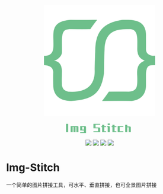 <p align="center"><img src="https://github.com/WindChenCC/Img-Stitch/raw/master/docs/imgs/logo.png " style="height:300px"></p>
<p align="center">
<svg style='dominant-baseline:middle;text-anchor:middle;' width="190" height="30" xmlns="https://www.w3.org/2000/svg" style="cursor:default;">
    <g fill="#6EBF8B"
      transform="matrix(1,0,0,1,0,0)"
      style="cursor:default;">
      <path
        d="M10.25390625,26.42578125l0-22.20703125l-5.80078125,0l0,22.20703125l5.80078125,0z M37.91015625,26.42578125l0-13.0078125q0.029296875-1.875-0.6884765625-2.5927734375t-2.5927734375-0.6884765625l-17.8125,0l0,16.2890625l5.56640625,0l0-14.00390625l2.16796875,0l0,14.00390625l5.625,0l0-14.00390625l0.99609375,0q1.2890625-0.1171875,1.171875,1.171875l0,12.83203125l5.56640625,0z M58.41796875,29.12109375l0-15.5859375q0.029296875-1.875-0.6884765625-2.5927734375t-2.5927734375-0.6884765625l-12.5390625,0l0,11.66015625l10.13671875,0l0,4.921875l-10.13671875,0l0,2.28515625l15.8203125,0z M52.734375,19.62890625l-4.39453125,0l0-7.08984375l3.22265625,0q1.2890625-0.1171875,1.171875,1.171875l0,5.91796875z  M96.6796875,26.42578125l0-9.19921875q0.029296875-1.875-0.6884765625-2.5927734375t-2.5927734375-0.6884765625l-9.2578125,0l0-7.44140625l12.421875,0l0-2.28515625l-18.1640625,0l0,12.01171875l11.3671875,0q1.2890625-0.1171875,1.171875,1.171875l0,6.73828125l-12.5390625,0l0,2.28515625l18.28125,0z M107.63671875,10.72265625l0-3.92578125l-5.68359375,0l0,3.92578125l-2.16796875,0l0,2.28515625l2.16796875,0l0,13.41796875l10.60546875,0l0-2.28515625l-4.921875,0l0-11.1328125l5.0390625,0l0-2.28515625l-5.0390625,0z M115.60546875,10.13671875l0,2.28515625l0.3515625,0q0.99609375-0.05859375,0.9375,0.9375l0,13.06640625l5.7421875,0l0-13.0078125q0.029296875-1.875-0.6884765625-2.5927734375t-2.5927734375-0.6884765625l-3.75,0z M122.63671875,7.5l0-4.21875l-5.7421875,0l0,4.21875l5.7421875,0z M135.3515625,10.72265625l0-3.92578125l-5.68359375,0l0,3.92578125l-2.16796875,0l0,2.28515625l2.16796875,0l0,13.41796875l10.60546875,0l0-2.28515625l-4.921875,0l0-11.1328125l5.0390625,0l0-2.28515625l-5.0390625,0z M159.140625,26.42578125l0-2.28515625l-9.7265625,0l0-11.71875l9.7265625,0l0-2.28515625l-15.29296875,0l0,16.2890625l15.29296875,0z M179.35546875,26.42578125l0-11.8359375q0.029296875-1.875-0.6884765625-2.5927734375t-2.5927734375-0.6884765625l-6.328125,0l0-4.453125l-5.625,0l0,19.5703125l5.625,0l0-12.83203125l2.75390625,0q1.2890625-0.1171875,1.171875,1.171875l0,11.66015625l5.68359375,0z">
      </path>
    </g>
</svg>
</p>

<p align="center">
<a href="https://github.com/WindChenCC/Img-Stitch/releases/latest" alt="Activity"><img src="https://img.shields.io/github/v/release/windchencc/Img-Stitch"></a>
<a href="https://github.com/WindChenCC/Img-Stitch/releases/latest" alt="Activity"><img src="https://img.shields.io/github/downloads/windchencc/Img-Stitch/total"></a>
<a href="#" alt="Activity"><img src="https://img.shields.io/github/forks/windchencc/Img-Stitch?style=flat"></a>
<img src="https://img.shields.io/github/commit-activity/m/WindChenCC/Img-Stitch"/>
</p>

# Img-Stitch

一个简单的图片拼接工具，可水平、垂直拼接，也可全景图片拼接
